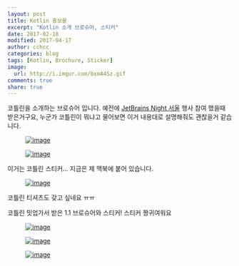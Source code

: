 ```yaml
---
layout: post
title: Kotlin 홍보물
excerpt: "Kotlin 소개 브로슈어, 스티커"
date: 2017-02-18
modified: 2017-04-17
author: cchcc
categories: blog
tags: [Kotlin, Brochure, Sticker]
image:
  url: http://i.imgur.com/bxmA4Sz.gif
comments: true
share: true
---
```


코틀린을 소개하는 브로슈어 입니다. 예전에 [JetBrains Night 서울](https://www.jetbrains.com/languages/kr/jetbrains-night-2016/)
행사 참여 했을때 받은거구요, 누군가 코틀린이 뭐냐고 물어보면 이거 내용대로 설명해줘도 괜찮을거 같습니다.

<figure>
	<a href="http://i.imgur.com/16KOAUg.jpg"><img src="http://i.imgur.com/16KOAUg.jpg" alt="image"></a>
</figure>


<figure>
	<a href="http://i.imgur.com/ZwzF7un.jpg"><img src="http://i.imgur.com/ZwzF7un.jpg" alt="image"></a>
</figure>

이거는 코틀린 스티커... 지금은 제 맥북에 붙어 있습니다.


<figure>
	<a href="http://i.imgur.com/MMljaC3.jpg"><img src="http://i.imgur.com/MMljaC3.jpg" alt="image"></a>
</figure>

코틀린 티셔츠도 갖고 싶네요 ㅠㅠ

코틀린 밋업가서 받은 1.1 브로슈어와 스티커! 스티커 짱귀여워요

<figure>
	<a href="http://i.imgur.com/EcA0goT.jpg"><img src="http://i.imgur.com/EcA0goT.jpg" alt="image"></a>
</figure>


<figure>
	<a href="http://i.imgur.com/Aa8Hw6e.jpg"><img src="http://i.imgur.com/Aa8Hw6e.jpg" alt="image"></a>
</figure>


<figure>
	<a href="http://i.imgur.com/JrUUNs0.jpg"><img src="http://i.imgur.com/JrUUNs0.jpg" alt="image"></a>
</figure>
